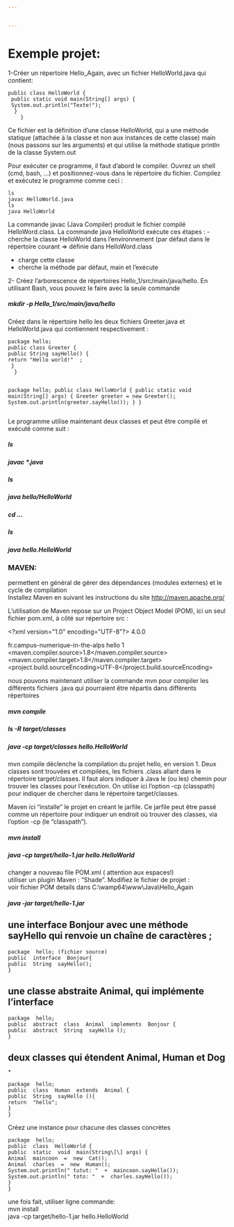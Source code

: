 ```yaml
---


---
```


<h1 id="exemple-projet">Exemple projet:</h1>
<p>1-Créer un répertoire ​Hello_Again, avec un fichier ​HelloWorld.java​ qui contient:</p>
<pre><code>public class HelloWorld {
 public static void main(String[] args) { 
 System.out.println("Texte!"); 
  }
    }
</code></pre>
<p>Ce fichier est la définition d’une classe ​HelloWorld​, qui a une méthode statique (attachée  à la classe et non aux instances de cette classe) ​main​ (nous passons sur les arguments)  et qui utilise la méthode statique println de la classe ​System.out</p>
<p>Pour exécuter ce programme, il faut d’abord le compiler. Ouvrez un shell (cmd, bash, …) et  positionnez-vous dans le répertoire du fichier. Compilez et exécutez le programme comme  ceci :</p>
<pre><code>ls
javac HelloWorld.java
ls
java HelloWorld
</code></pre>
<p>La commande ​javac​ (Java Compiler) produit le fichier compilé ​HelloWord.class​. La  commande ​java HelloWorld​ exécute ces étapes :  - cherche la classe HelloWorld dans l’environnement (par défaut dans le répertoire  courant =&gt; définie dans ​HelloWord.class</p>
<ul>
<li>charge cette classe</li>
<li>cherche la méthode par défaut, ​main​ et l’exécute</li>
</ul>
<p>2- Créez l’arborescence de répertoires ​Hello_1/src/main/java/hello​. En utilisant Bash,  vous pouvez le faire avec la seule commande</p>
<h5 id="mkdir--p-hello_1srcmainjavahello">mkdir -p Hello_1/src/main/java/hello</h5>
<p>Créez dans le répertoire ​hello​ les deux fichiers ​Greeter.java ​et ​HelloWorld.java​ qui  contiennent respectivement :</p>
<pre><code>package hello; 
public class Greeter { 
public String sayHello() {
return "Hello world!"  ; 
 } 
  } 



package hello;
public class HelloWorld {
public static void main(String[] args) { 
Greeter greeter = new Greeter(); 
System.out.println(greeter.sayHello());
} 
} 
</code></pre>
<p>Le programme utilise maintenant deux classes et peut être compilé et exécuté comme suit  :</p>
<h5 id="ls">ls</h5>
<h5 id="javac-.java">javac *.java</h5>
<h5 id="ls-1">ls</h5>
<h5 id="java-hellohelloworld">java hello/HelloWorld</h5>
<h5 id="cd-..">cd …</h5>
<h5 id="ls-2">ls</h5>
<h5 id="java-hello.helloworld">java hello.HelloWorld</h5>
<h3 id="maven">MAVEN:</h3>
<p>permettent en général de  gérer des dépendances (modules externes) et le cycle de compilation<br>
Installez Maven en suivant les instructions du site <a href="http://maven.apache.org/">http://maven.apache.org/</a></p>
<p>L’utilisation de Maven repose sur un Project Object  Model (POM), ici un seul fichier ​pom.xml​, à côté sur répertoire ​src​ :</p>
&lt;?xml version="1.0" encoding="UTF-8"?&gt;     4.0.0 
<p>fr.campus-numerique-in-the-alps   hello   1     &lt;maven.compiler.source&gt;1.8&lt;/maven.compiler.source&gt;  &lt;maven.compiler.target&gt;1.8&lt;/maven.compiler.target&gt;  &lt;project.build.sourceEncoding&gt;UTF-8&lt;/project.build.sourceEncoding&gt;     </p>
<p>nous pouvons maintenant utiliser la commande ​mvn​ pour compiler les différents  fichiers .​java​ qui pourraient être répartis dans différents répertoires</p>
<h5 id="mvn-compile">mvn compile</h5>
<h5 id="ls--r--targetclasses">ls -R  target/classes</h5>
<h5 id="java--cp-targetclasses-hello.helloworld">java -cp target/classes hello.HelloWorld</h5>
<p>mvn compile​ déclenche la compilation du projet ​hello​, en version 1. Deux classes sont  trouvées et compilées, les fichiers .​class​ allant dans le répertoire ​target/classes​. Il faut  alors indiquer à Java le (ou les) chemin pour trouver les classes pour l’exécution. On utilise  ici l’option ​-cp​ (classpath) pour indiquer de chercher dans le répertoire ​target/classes​.</p>
<p>Maven ici “installe” le projet en créant le jarfile. Ce jarfile peut être passé comme un  répertoire pour indiquer un endroit où trouver des classes, via l’option ​-cp​ (le “classpath”).</p>
<h5 id="mvn-install">mvn install</h5>
<h5 id="java--cp-targethello-1.jar--hello.helloworld">java -cp target/hello-1.jar  hello.HelloWorld</h5>
<p>changer a nouveau file POM.xml  ( attention aux espaces!)<br>
utiliser un plugin Maven : “Shade”. Modifiez le fichier de projet :<br>
voir fichier POM details dans C:\wamp64\www\Java\Hello_Again</p>
<h5 id="java--jar-targethello-1.jar">java -jar target/hello-1.jar</h5>
<h2 id="une-interface-​bonjour​-avec-une-méthode-sayhello-qui-renvoie-un-chaîne-de--caractères-">une interface ​Bonjour​ avec une méthode sayHello qui renvoie un chaîne de  caractères ;</h2>
<pre><code>package  hello; (fichier source)
public  interface  Bonjour{
public  String  sayHello();
}
</code></pre>
<h2 id="une-classe-abstraite-​animal​-qui-implémente-l’interface">une classe abstraite ​Animal​, qui implémente l’interface</h2>
<pre><code>package  hello;
public  abstract  class  Animal  implements  Bonjour {
public  abstract  String  sayHello ();
}
</code></pre>
<h2 id="deux-classes-qui-étendent-​animal​-​human​-et-​dog​.">deux classes qui étendent ​Animal​, ​Human​ et ​Dog​.</h2>
<pre><code>package  hello;
public  class  Human  extends  Animal {
public  String  sayHello (){
return  "hello";
}
}
</code></pre>
<p>Créez une instance pour chacune des classes concrètes</p>
<pre><code>package  hello;
public  class  HelloWorld {
public  static  void  main(String\[\] args) {
Animal  maincoon  =  new  Cat();
Animal  charles  =  new  Human();
System.out.println(" tutut: "  +  maincoon.sayHello());
System.out.println(" toto: "  +  charles.sayHello());
}
}
</code></pre>
<p>une fois fait, utiliser ligne commande:<br>
mvn install<br>
java -cp target/hello-1.jar hello.HelloWorld</p>

